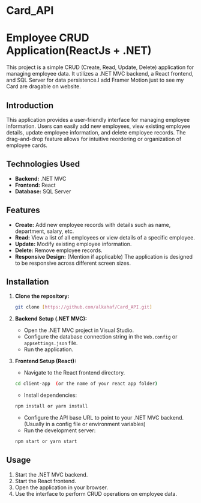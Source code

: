 # Card_API
# Employee CRUD Application(ReactJs + .NET)

This project is a simple CRUD (Create, Read, Update, Delete) application for managing employee data. It utilizes a .NET MVC backend, a React frontend, and SQL Server for data persistence.I add Framer Motion just to see my Card are dragable on website.  

## Introduction

This application provides a user-friendly interface for managing employee information.  Users can easily add new employees, view existing employee details, update employee information, and delete employee records. The drag-and-drop feature allows for intuitive reordering or organization of employee cards.

## Technologies Used

*   **Backend:** .NET MVC
*   **Frontend:** React
*   **Database:** SQL Server


## Features

*   **Create:** Add new employee records with details such as name, department, salary, etc.
*   **Read:** View a list of all employees or view details of a specific employee.
*   **Update:** Modify existing employee information.
*   **Delete:** Remove employee records.
*   **Responsive Design:**  (Mention if applicable) The application is designed to be responsive across different screen sizes.


## Installation

1.  **Clone the repository:**
    ```bash
    git clone [https://github.com/alkahaf/Card_API.git]
    ```

2.  **Backend Setup (.NET MVC):**
    *   Open the .NET MVC project in Visual Studio.
    *   Configure the database connection string in the `Web.config` or `appsettings.json` file.
    *   Run the application.

3.  **Frontend Setup (React):**
    *   Navigate to the React frontend directory.
    ```bash
    cd client-app  (or the name of your react app folder)
    ```
    *   Install dependencies:
    ```bash
    npm install or yarn install
    ```
    *   Configure the API base URL to point to your .NET MVC backend. (Usually in a config file or environment variables)
    *   Run the development server:
    ```bash
    npm start or yarn start
    ```

## Usage

1.  Start the .NET MVC backend.
2.  Start the React frontend.
3.  Open the application in your browser.
4.  Use the interface to perform CRUD operations on employee data.

